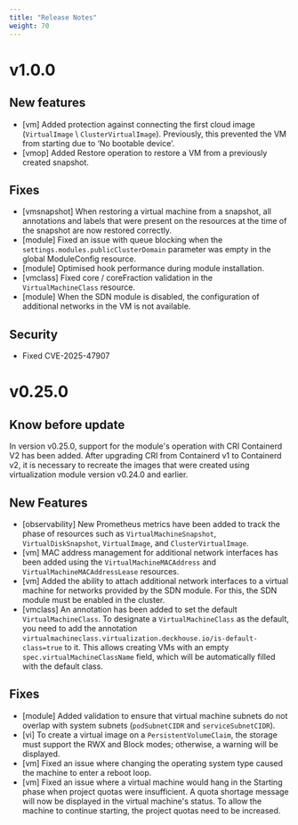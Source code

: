 ```yaml
---
title: "Release Notes"
weight: 70
---
```

# v1.0.0

## New features

* [vm] Added protection against connecting the first cloud image (`VirtualImage` \ `ClusterVirtualImage`). Previously, this prevented the VM from starting due to ‘No bootable device’.
* [vmop] Added Restore operation to restore a VM from a previously created snapshot.

## Fixes

* [vmsnapshot] When restoring a virtual machine from a snapshot, all annotations and labels that were present on the resources at the time of the snapshot are now restored correctly.
* [module] Fixed an issue with queue blocking when the `settings.modules.publicClusterDomain` parameter was empty in the global ModuleConfig resource.
* [module] Optimised hook performance during module installation.
* [vmclass] Fixed core / coreFraction validation in the `VirtualMachineClass` resource.
* [module] When the SDN module is disabled, the configuration of additional networks in the VM is not available.


## Security

* Fixed CVE-2025-47907

# v0.25.0

## Know before update

In version v0.25.0, support for the module's operation with CRI Containerd V2 has been added.
After upgrading CRI from Containerd v1 to Containerd v2, it is necessary to recreate the images that were created using virtualization module version v0.24.0 and earlier.

## New Features

- [observability] New Prometheus metrics have been added to track the phase of resources such as `VirtualMachineSnapshot`, `VirtualDiskSnapshot`, `VirtualImage`, and `ClusterVirtualImage`.
- [vm] MAC address management for additional network interfaces has been added using the `VirtualMachineMACAddress` and `VirtualMachineMACAddressLease` resources.
- [vm] Added the ability to attach additional network interfaces to a virtual machine for networks provided by the SDN module. For this, the SDN module must be enabled in the cluster.
- [vmclass] An annotation has been added to set the default `VirtualMachineClass`. To designate a `VirtualMachineClass` as the default, you need to add the annotation
`virtualmachineclass.virtualization.deckhouse.io/is-default-class=true` to it.
This allows creating VMs with an empty `spec.virtualMachineClassName` field, which will be automatically filled with the default class.


## Fixes

- [module] Added validation to ensure that virtual machine subnets do not overlap with system subnets (`podSubnetCIDR` and `serviceSubnetCIDR`).
- [vi] To create a virtual image on a `PersistentVolumeClaim`, the storage must support the RWX and Block modes; otherwise, a warning will be displayed.
- [vm] Fixed an issue where changing the operating system type caused the machine to enter a reboot loop.
- [vm] Fixed an issue where a virtual machine would hang in the Starting phase when project quotas were insufficient. A quota shortage message will now be displayed in the virtual machine's status. To allow the machine to continue starting, the project quotas need to be increased.

